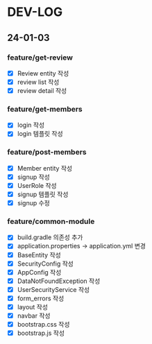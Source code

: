 # DEV-LOG
## 24-01-03
### feature/get-review
- [x] Review entity 작성
- [x] review list 작성
- [x] review detail 작성

### feature/get-members
- [x] login 작성
- [x] login 템플릿 작성

### feature/post-members
- [x] Member entity 작성
- [x] signup 작성
- [x] UserRole 작성
- [x] signup 템플릿 작성
- [x] signup 수정

### feature/common-module
- [x] build.gradle 의존성 추가
- [x] application.properties -> application.yml 변경
- [x] BaseEntity 작성
- [x] SecurityConfig 작성
- [x] AppConfig 작성
- [x] DataNotFoundException 작성
- [x] UserSecurityService 작성
- [x] form_errors 작성
- [x] layout 작성
- [x] navbar 작성
- [x] bootstrap.css 작성
- [x] bootstrap.js 작성